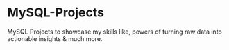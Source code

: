 # MySQL-Projects
MySQL Projects to showcase my skills like, powers of turning raw data into actionable insights &amp; much more.
